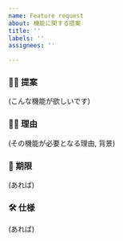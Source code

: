 ```yaml
---
name: Feature request
about: 機能に関する提案
title: ''
labels: ''
assignees: ''

---
```


### 🙋‍♀️ 提案
(こんな機能が欲しいです)

### 👨‍🏫 理由
(その機能が必要となる理由, 背景)

### 📆 期限
(あれば)

### 🛠 仕様
(あれば)
